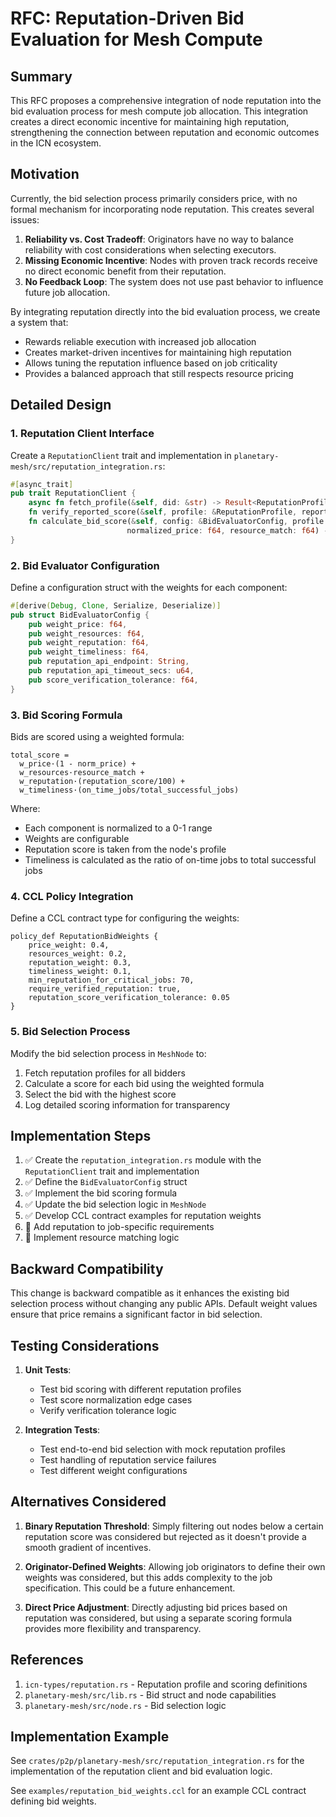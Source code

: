 # RFC: Reputation-Driven Bid Evaluation for Mesh Compute

## Summary

This RFC proposes a comprehensive integration of node reputation into the bid evaluation process for mesh compute job allocation. This integration creates a direct economic incentive for maintaining high reputation, strengthening the connection between reputation and economic outcomes in the ICN ecosystem.

## Motivation

Currently, the bid selection process primarily considers price, with no formal mechanism for incorporating node reputation. This creates several issues:

1. **Reliability vs. Cost Tradeoff**: Originators have no way to balance reliability with cost considerations when selecting executors.
2. **Missing Economic Incentive**: Nodes with proven track records receive no direct economic benefit from their reputation.
3. **No Feedback Loop**: The system does not use past behavior to influence future job allocation.

By integrating reputation directly into the bid evaluation process, we create a system that:

- Rewards reliable execution with increased job allocation
- Creates market-driven incentives for maintaining high reputation
- Allows tuning the reputation influence based on job criticality
- Provides a balanced approach that still respects resource pricing

## Detailed Design

### 1. Reputation Client Interface

Create a `ReputationClient` trait and implementation in `planetary-mesh/src/reputation_integration.rs`:

```rust
#[async_trait]
pub trait ReputationClient {
    async fn fetch_profile(&self, did: &str) -> Result<ReputationProfile>;
    fn verify_reported_score(&self, profile: &ReputationProfile, reported: u32) -> bool;
    fn calculate_bid_score(&self, config: &BidEvaluatorConfig, profile: &ReputationProfile, 
                          normalized_price: f64, resource_match: f64) -> f64;
}
```

### 2. Bid Evaluator Configuration

Define a configuration struct with the weights for each component:

```rust
#[derive(Debug, Clone, Serialize, Deserialize)]
pub struct BidEvaluatorConfig {
    pub weight_price: f64,
    pub weight_resources: f64,
    pub weight_reputation: f64,
    pub weight_timeliness: f64,
    pub reputation_api_endpoint: String,
    pub reputation_api_timeout_secs: u64,
    pub score_verification_tolerance: f64,
}
```

### 3. Bid Scoring Formula

Bids are scored using a weighted formula:

```
total_score = 
  w_price·(1 - norm_price) +
  w_resources·resource_match +
  w_reputation·(reputation_score/100) +
  w_timeliness·(on_time_jobs/total_successful_jobs)
```

Where:
- Each component is normalized to a 0-1 range
- Weights are configurable
- Reputation score is taken from the node's profile
- Timeliness is calculated as the ratio of on-time jobs to total successful jobs

### 4. CCL Policy Integration

Define a CCL contract type for configuring the weights:

```
policy_def ReputationBidWeights {
    price_weight: 0.4,
    resources_weight: 0.2,
    reputation_weight: 0.3,
    timeliness_weight: 0.1,
    min_reputation_for_critical_jobs: 70,
    require_verified_reputation: true,
    reputation_score_verification_tolerance: 0.05
}
```

### 5. Bid Selection Process

Modify the bid selection process in `MeshNode` to:
1. Fetch reputation profiles for all bidders
2. Calculate a score for each bid using the weighted formula
3. Select the bid with the highest score
4. Log detailed scoring information for transparency

## Implementation Steps

1. ✅ Create the `reputation_integration.rs` module with the `ReputationClient` trait and implementation
2. ✅ Define the `BidEvaluatorConfig` struct 
3. ✅ Implement the bid scoring formula
4. ✅ Update the bid selection logic in `MeshNode`
5. ✅ Develop CCL contract examples for reputation weights
6. 🔲 Add reputation to job-specific requirements
7. 🔲 Implement resource matching logic

## Backward Compatibility

This change is backward compatible as it enhances the existing bid selection process without changing any public APIs. Default weight values ensure that price remains a significant factor in bid selection.

## Testing Considerations

1. **Unit Tests**:
   - Test bid scoring with different reputation profiles
   - Test score normalization edge cases
   - Verify verification tolerance logic

2. **Integration Tests**:
   - Test end-to-end bid selection with mock reputation profiles
   - Test handling of reputation service failures
   - Test different weight configurations

## Alternatives Considered

1. **Binary Reputation Threshold**: Simply filtering out nodes below a certain reputation score was considered but rejected as it doesn't provide a smooth gradient of incentives.

2. **Originator-Defined Weights**: Allowing job originators to define their own weights was considered, but this adds complexity to the job specification. This could be a future enhancement.

3. **Direct Price Adjustment**: Directly adjusting bid prices based on reputation was considered, but using a separate scoring formula provides more flexibility and transparency.

## References

1. `icn-types/reputation.rs` - Reputation profile and scoring definitions
2. `planetary-mesh/src/lib.rs` - Bid struct and node capabilities
3. `planetary-mesh/src/node.rs` - Bid selection logic

## Implementation Example

See `crates/p2p/planetary-mesh/src/reputation_integration.rs` for the implementation of the reputation client and bid evaluation logic.

See `examples/reputation_bid_weights.ccl` for an example CCL contract defining bid weights. 